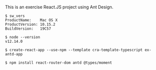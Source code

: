 This is an exercise React.JS project using Ant Design.

```
$ sw_vers
ProductName:	Mac OS X
ProductVersion:	10.15.2
BuildVersion:	19C57

$ node --version
v12.14.0

$ create-react-app --use-npm --template cra-template-typescript ex-antd-app

$ npm install react-router-dom antd @types/moment
```
